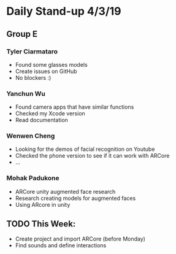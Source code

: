# Daily Stand-up 4/3/19
## Group E

### Tyler Ciarmataro
- Found some glasses models 
- Create issues on GitHub 
- No blockers :)

### Yanchun Wu
- Found camera apps that have similar functions
- Checked my Xcode version
- Read documentation 

### Wenwen Cheng
- Looking for the demos of facial recognition on Youtube
- Checked the phone version to see if it can work with ARCore
- ...

### Mohak Padukone 
- ARCore unity augmented face research     
- Research creating models for augmented faces
- Using ARcore in unity

## TODO This Week:
- Create project and import ARCore (before Monday)
- Find sounds and define interactions